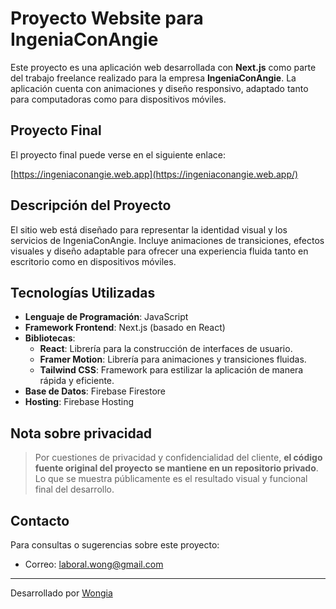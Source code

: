 # Proyecto Website para IngeniaConAngie

Este proyecto es una aplicación web desarrollada con **Next.js** como parte del trabajo freelance realizado para la empresa **IngeniaConAngie**. La aplicación cuenta con animaciones y diseño responsivo, adaptado tanto para computadoras como para dispositivos móviles.

## Proyecto Final

El proyecto final puede verse en el siguiente enlace:

[https://ingeniaconangie.web.app](https://ingeniaconangie.web.app/)

## Descripción del Proyecto

El sitio web está diseñado para representar la identidad visual y los servicios de IngeniaConAngie. Incluye animaciones de transiciones, efectos visuales y diseño adaptable para ofrecer una experiencia fluida tanto en escritorio como en dispositivos móviles.

## Tecnologías Utilizadas

- **Lenguaje de Programación**: JavaScript
- **Framework Frontend**: Next.js (basado en React)
- **Bibliotecas**:
  - **React**: Librería para la construcción de interfaces de usuario.
  - **Framer Motion**: Librería para animaciones y transiciones fluidas.
  - **Tailwind CSS**: Framework para estilizar la aplicación de manera rápida y eficiente.
- **Base de Datos**: Firebase Firestore
- **Hosting**: Firebase Hosting

##  Nota sobre privacidad

> Por cuestiones de privacidad y confidencialidad del cliente, **el código fuente original del proyecto se mantiene en un repositorio privado**.  
> Lo que se muestra públicamente es el resultado visual y funcional final del desarrollo.

## Contacto

Para consultas o sugerencias sobre este proyecto:

- Correo: laboral.wong@gmail.com

---

Desarrollado por [Wongia](https://github.com/GiaWong)

